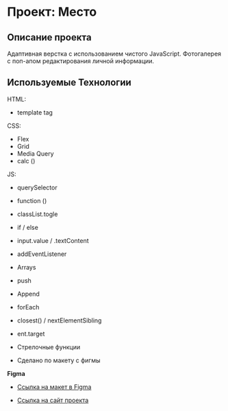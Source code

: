 # Проект: Место

## Описание проекта
Адаптивная верстка с использованием чистого JavaScript.
Фотогалерея с поп-апом редактирования личной информации.

## Используемые Технологии
HTML:
* template tag

CSS:
* Flex
* Grid
* Media Query
* calc ()

JS:
* querySelector
* function ()
* classList.togle
* if / else
* input.value / .textContent
* addEventListener
* Arrays
* push
* Append
* forEach
* closest() / nextElementSibling
* ent.target
* Стрелочные функции

* Сделано по макету с фигмы

**Figma**

* [Ссылка на макет в Figma](https://www.figma.com/file/2cn9N9jSkmxD84oJik7xL7/JavaScript.-Sprint-4?node-id=0%3A1)

* [Ссылка на сайт проекта](https://alexclore1.github.io/mesto)